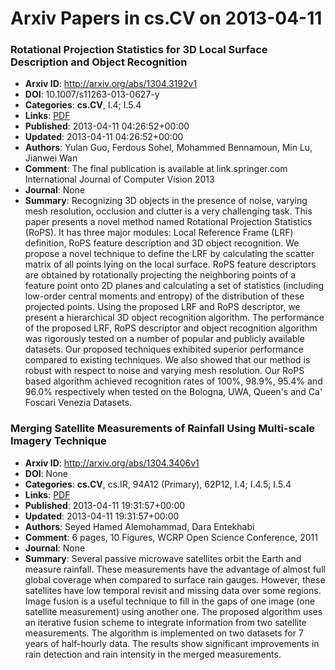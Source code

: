 # Arxiv Papers in cs.CV on 2013-04-11
### Rotational Projection Statistics for 3D Local Surface Description and Object Recognition
- **Arxiv ID**: http://arxiv.org/abs/1304.3192v1
- **DOI**: 10.1007/s11263-013-0627-y
- **Categories**: **cs.CV**, I.4; I.5.4
- **Links**: [PDF](http://arxiv.org/pdf/1304.3192v1)
- **Published**: 2013-04-11 04:26:52+00:00
- **Updated**: 2013-04-11 04:26:52+00:00
- **Authors**: Yulan Guo, Ferdous Sohel, Mohammed Bennamoun, Min Lu, Jianwei Wan
- **Comment**: The final publication is available at link.springer.com International
  Journal of Computer Vision 2013
- **Journal**: None
- **Summary**: Recognizing 3D objects in the presence of noise, varying mesh resolution, occlusion and clutter is a very challenging task. This paper presents a novel method named Rotational Projection Statistics (RoPS). It has three major modules: Local Reference Frame (LRF) definition, RoPS feature description and 3D object recognition. We propose a novel technique to define the LRF by calculating the scatter matrix of all points lying on the local surface. RoPS feature descriptors are obtained by rotationally projecting the neighboring points of a feature point onto 2D planes and calculating a set of statistics (including low-order central moments and entropy) of the distribution of these projected points. Using the proposed LRF and RoPS descriptor, we present a hierarchical 3D object recognition algorithm. The performance of the proposed LRF, RoPS descriptor and object recognition algorithm was rigorously tested on a number of popular and publicly available datasets. Our proposed techniques exhibited superior performance compared to existing techniques. We also showed that our method is robust with respect to noise and varying mesh resolution. Our RoPS based algorithm achieved recognition rates of 100%, 98.9%, 95.4% and 96.0% respectively when tested on the Bologna, UWA, Queen's and Ca' Foscari Venezia Datasets.



### Merging Satellite Measurements of Rainfall Using Multi-scale Imagery Technique
- **Arxiv ID**: http://arxiv.org/abs/1304.3406v1
- **DOI**: None
- **Categories**: **cs.CV**, cs.IR, 94A12 (Primary), 62P12, I.4; I.4.5; I.5.4
- **Links**: [PDF](http://arxiv.org/pdf/1304.3406v1)
- **Published**: 2013-04-11 19:31:57+00:00
- **Updated**: 2013-04-11 19:31:57+00:00
- **Authors**: Seyed Hamed Alemohammad, Dara Entekhabi
- **Comment**: 6 pages, 10 Figures, WCRP Open Science Conference, 2011
- **Journal**: None
- **Summary**: Several passive microwave satellites orbit the Earth and measure rainfall. These measurements have the advantage of almost full global coverage when compared to surface rain gauges. However, these satellites have low temporal revisit and missing data over some regions. Image fusion is a useful technique to fill in the gaps of one image (one satellite measurement) using another one. The proposed algorithm uses an iterative fusion scheme to integrate information from two satellite measurements. The algorithm is implemented on two datasets for 7 years of half-hourly data. The results show significant improvements in rain detection and rain intensity in the merged measurements.



